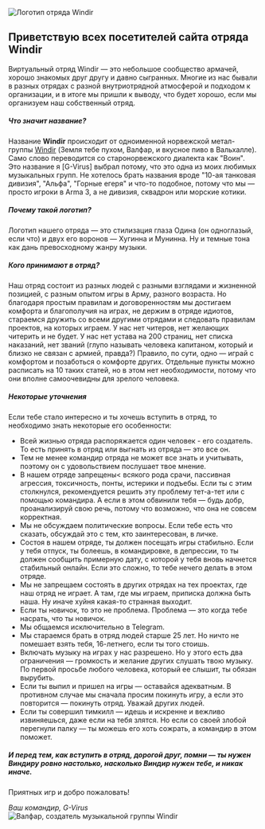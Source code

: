 ![Логотип отряда Windir](/images/eye-unit.png)
    
## Приветствую всех посетителей сайта отряда Windir

Виртуальный отряд Windir — это небольшое сообщество армачей, хорошо знакомых друг другу и давно сыгранных. 
Многие из нас бывали в разных отрядах с разной внутриотрядной атмосферой и подходом к организации, 
и в итоге мы пришли к выводу, что будет хорошо, если мы организуем наш собственный отряд.

##### Что значит название?

Название **Windir** происходит от одноименной норвежской метал-группы [Windir](https://en.wikipedia.org/wiki/Windir) \(Земля тебе пухом, Валфар, и вкусное пиво в Вальхалле\). 
Само слово переводится со старонорвежского диалекта как "Воин". Это название я \[G-Virus\] выбрал потому, что это одна из моих любимых музыкальных групп. 
Не хотелось брать названия вроде "10-ая танковая дивизия", "Альфа", "Горные егеря" и что-то подобное, потому что мы — просто игроки в Arma 3, а не дивизия, сквадрон или морские котики.

##### Почему такой логотип?

Логотип нашего отряда — это стилизация глаза Одина (он одноглазый, если что) и двух его воронов — Хугинна и Мунинна. Ну и темные тона как дань превосходному жанру музыки.

##### Кого принимают в отряд?

Наш отряд состоит из разных людей с разными взглядами и жизненной позицией, с разным опытом игры в Арму, разного возраста. Но благодаря простым правилам и договоренностям мы достигаем комфорта и благополучия на играх, не держим в отряде идиотов, стараемся дружить со всеми другими отрядами и следовать правилам проектов, на которых играем. 
У нас нет читеров, нет желающих читерить и не будет.
У нас нет устава на 200 страниц, нет списка наказаний, нет званий 
(глупо называть человека капитаном, который и близко не связан с армией, правда?) 
Правило, по сути, одно — играй с комфортом и позаботься о комфорте других. 
Отдельные пункты можно расписать на 10 таких статей, но в этом нет необходимости, 
потому что они вполне самоочевидны для зрелого человека.

##### Некоторые уточнения

Если тебе стало интересно и ты хочешь вступить в отряд, то необходимо знать некоторые его особенности:

- Всей жизнью отряда распоряжается один человек - его создатель. То есть принять в отряд или выгнать из отряда — это все он.
- Тем не менее командир отряда не может все знать и учитывать, поэтому он с удовольствием послушает твое мнение.
- В нашем отряде запрещены< всякого рода срачи, пассивная агрессия, токсичность, понты, истерики и подъебы. 
    Если ты с этим столкнулся, рекомендуется решить эту проблему тет-а-тет или с помощью командира. 
    А если в этом обвинили тебя — будь добр, проанализируй свою речь, потому что возможно, что она не совсем корректная.
- Мы не обсуждаем политические вопросы. Если тебе есть что сказать, обсуждай это с тем, кто заинтересован, в личке.
- Состоя в нашем отряде, ты должен посещать игры стабильно. Если у тебя отпуск, ты болеешь, в командировке, 
    в депрессии, то ты должен сообщить примерную дату, с которой у тебя вновь начнется стабильный онлайн. 
    Если это сложно, то тебе нечего делать в этом отряде.
- Мы не запрещаем состоять в других отрядах на тех проектах, где наш отряд не играет. 
    А там, где мы играем, приписка должна быть наша. Ну иначе хуйня какая-то странная выходит.
- Если ты новичок, то это не проблема. Проблема — это когда тебе насрать, что ты новичок.
- Мы общаемся исключительно в Telegram.
- Мы стараемся брать в отряд людей старше 25 лет. Но ничто не помешает взять тебя, 16-летнего, если ты того стоишь.
- Включать музыку на играх у нас разрешено. 
    Но у этого есть два ограничения — громкость и желание других слушать твою музыку. 
    По первой просьбе любого человека, который ее слышит, ты обязан вырубить.
- Если ты выпил и пришел на игры — оставайся адекватным. 
    В противном случае мы сначала просим покинуть игру, а если это повторится — покинуть отряд. Уважай других людей.
- Если ты совершил тимкилл — идешь и искренне и вежливо извиняешься, даже если на тебя злятся. 
    Но если со своей злобой перегнули палку — ты можешь его хоть сожрать, а командир в этом поможет.

##### И перед тем, как вступить в отряд, дорогой друг, помни — ты нужен Виндиру ровно настолько, насколько Виндир нужен тебе, и никак иначе.

Приятных игр и добро пожаловать!

*Ваш командир, G-Virus*
![Валфар, создатель музыкальной группы Windir](/media/valfar.jpg)